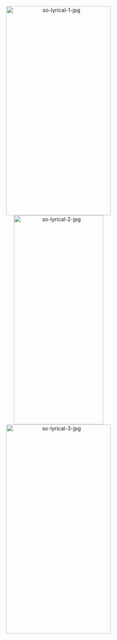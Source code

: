 
<div container align="center" margin="auto">
  <img src="http://vikashgaurav.com/util/download/solyrical-flutter-3.png" alt="so-lyrical-1-jpg" width="280" height="560"/>
  <img src="http://vikashgaurav.com/util/download/solyrical-flutter-1.png" alt="so-lyrical-2-jpg" width="240" height="560"/>
  <img src="http://vikashgaurav.com/util/download/solyrical-flutter-2.png" alt="so-lyrical-3-jpg" width="280" height="560"/>
</div>
